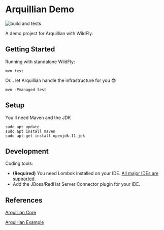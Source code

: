 # Arquillian Demo

![build and tests](https://github.com/epomatti/arquillian-demo/workflows/maven/badge.svg)

A demo project for Arquillian with WildFly.

## Getting Started

Running with standalone WildFly:

```
mvn test
```

Or... let Arquillian handle the infrastructure for you 😎

```
mvn -Pmanaged test
```


## Setup

You'll need Maven and the JDK

```
sudo apt update
sudo apt install maven
sudo apt-get install openjdk-11-jdk
```

## Development

Coding tools:

- **(Required)** You need Lombok installed on your IDE. [All major IDEs are supported](https://projectlombok.org/setup/overview).
- Add the JBoss/RedHat Server Connector plugin for your IDE.


## References

[Arquillian Core](http://arquillian.org/arquillian-core/)

[Arquillian Example](https://github.com/tolis-e/arquillian-wildfly-example)